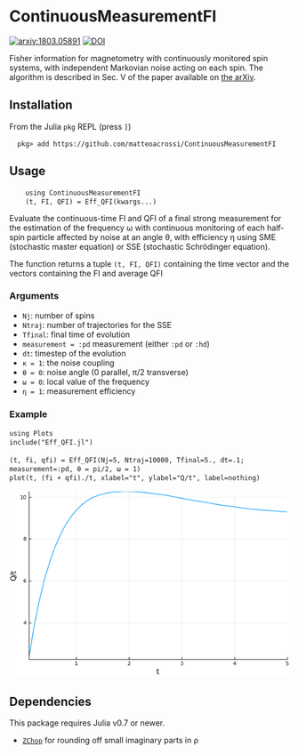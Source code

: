 # ContinuousMeasurementFI
[![arxiv:1803.05891](https://img.shields.io/badge/arXiv-1803.05891-brightgreen.svg)](https://arxiv.org/abs/1803.05891)
[![DOI](https://zenodo.org/badge/119356448.svg)](https://zenodo.org/badge/latestdoi/119356448)

Fisher information for magnetometry with continuously monitored spin systems, with independent Markovian noise acting on each spin. The algorithm is described in Sec. V of the paper available on [the arXiv](https://arxiv.org/abs/1803.05891).

## Installation

From the Julia `pkg` REPL (press `]`)
```
  pkg> add https://github.com/matteoacrossi/ContinuousMeasurementFI
```

## Usage

```
    using ContinuousMeasurementFI
    (t, FI, QFI) = Eff_QFI(kwargs...)
```

Evaluate the continuous-time FI and QFI of a final strong measurement for the
estimation of the frequency ω with continuous monitoring of each half-spin
particle affected by noise at an angle θ, with efficiency η using SME
(stochastic master equation) or SSE (stochastic Schrödinger equation).

The function returns a tuple `(t, FI, QFI)` containing the time vector and the
vectors containing the FI and average QFI

### Arguments

* `Nj`: number of spins
* `Ntraj`: number of trajectories for the SSE
* `Tfinal`: final time of evolution
* `measurement = :pd` measurement (either `:pd` or `:hd`)
* `dt`: timestep of the evolution
* `κ = 1`: the noise coupling
* `θ = 0`: noise angle (0 parallel, π/2 transverse)
* `ω = 0`: local value of the frequency
* `η = 1`: measurement efficiency


### Example
```
using Plots
include("Eff_QFI.jl")

(t, fi, qfi) = Eff_QFI(Nj=5, Ntraj=10000, Tfinal=5., dt=.1; measurement=:pd, θ = pi/2, ω = 1)
plot(t, (fi + qfi)./t, xlabel="t", ylabel="Q/t", label=nothing)
```

![](readme.png)

## Dependencies
This package requires Julia v0.7 or newer.

* [`ZChop`](https://github.com/jlapeyre/ZChop.jl) for rounding off small imaginary parts in ρ
